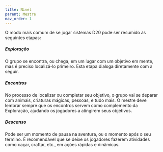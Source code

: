 ```yaml
---
title: Nível
parent: Mestre
nav_order: 1
---
```

O modo mais comum de se jogar sistemas D20 pode ser resumido às seguintes etapas:

##### Exploração
O grupo se encontra, ou chega, em um lugar com um objetivo em mente, mas é preciso localizá-lo primeiro. Esta etapa dialoga diretamente com a seguir.

##### Encontros
No processo de localizar ou completar seu objetivo, o grupo vai se deparar com animais, criaturas mágicas, pessoas, e tudo mais. O mestre deve lembrar sempre que os encontros servem como complemento da Exploração, ajudando os jogadores a atingirem seus objetivos. 

##### Descanso
Pode ser um momento de pausa na aventura, ou o momento após o seu término. É recomendável que se deixe os jogadores fazerem atividades como caçar, craftar, etc., em ações rápidas e dinâmicas.
